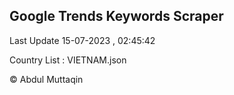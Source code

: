 

## Google Trends Keywords Scraper 
 
Last Update 15-07-2023 , 02:45:42

Country List :
VIETNAM.json



© Abdul Muttaqin 

